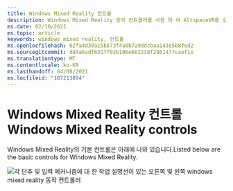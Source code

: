 ```yaml
---
title: Windows Mixed Reality 컨트롤
description: Windows Mixed Reality 동작 컨트롤러를 사용 하 여 AltspaceVR를 실행 하기 위한 기본 컨트롤 구성표에 대해 알아봅니다.
ms.date: 02/10/2021
ms.topic: article
keywords: windows mixed reality, 컨트롤
ms.openlocfilehash: 02fa4d30a15b873f4a8b7a9ddcbaa143e5b8fed2
ms.sourcegitcommit: d84a6adf631ff02b106e682238f2861477caef1e
ms.translationtype: MT
ms.contentlocale: ko-KR
ms.lasthandoff: 04/08/2021
ms.locfileid: "107213094"
---
```

# <a name="windows-mixed-reality-controls"></a><span data-ttu-id="4a6a7-104">Windows Mixed Reality 컨트롤</span><span class="sxs-lookup"><span data-stu-id="4a6a7-104">Windows Mixed Reality controls</span></span>

<span data-ttu-id="4a6a7-105">Windows Mixed Reality의 기본 컨트롤은 아래에 나와 있습니다.</span><span class="sxs-lookup"><span data-stu-id="4a6a7-105">Listed below are the basic controls for Windows Mixed Reality.</span></span>

![각 단추 및 입력 메커니즘에 대 한 작업 설명선이 있는 오른쪽 및 왼쪽 windows mixed reality 동작 컨트롤러](images/windows-mixed-controls.jpg)